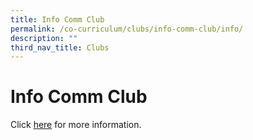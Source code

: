 ```yaml
---
title: Info Comm Club
permalink: /co-curriculum/clubs/info-comm-club/info/
description: ""
third_nav_title: Clubs
---
```

# **Info Comm Club**

Click [here](/co-curriculum/clubs/info-comm-club) for more information.